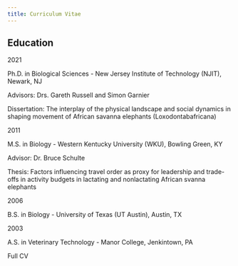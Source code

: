 ```yaml
---
title: Curriculum Vitae
---
```




## Education


<p align="left">

2021 
<p align="left">     
Ph.D. in Biological Sciences - New Jersey Institute of Technology (NJIT), Newark, NJ    
<p align="left">
Advisors: Drs. Gareth Russell and Simon Garnier 
<p align="left">        
Dissertation: The interplay of the physical landscape and social dynamics in shaping movement of African savanna elephants (Loxodontabafricana)

          
2011    	
<p align="left">
M.S. in Biology - Western Kentucky University (WKU), Bowling Green, KY
<p align="left">
Advisor: Dr. Bruce Schulte
<p align="left">
Thesis: Factors influencing travel order as proxy for leadership and trade-offs in activity budgets in lactating and nonlactating African 
svanna elephants


2006	
<p align="left">
B.S. in Biology - University of Texas (UT Austin), Austin, TX

          
2003	
<p align="left">
A.S. in Veterinary Technology - Manor College, Jenkintown, PA


<p align="left">
Full CV

